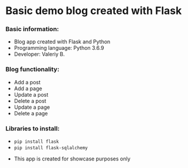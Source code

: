 # Basic demo blog created with Flask

### Basic information:

- Blog app created with Flask and Python
- Programming language: Python 3.6.9
- Developer: Valeriy B.

### Blog functionality:

- Add a post
- Add a page
- Update a post
- Delete a post
- Update a page
- Delete a page

### Libraries to install:
- ```pip install flask```
- ```pip install flask-sqlalchemy```
    
* This app is created for showcase purposes only
